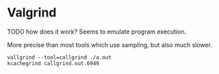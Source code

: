 # Valgrind

TODO how does it work? Seems to emulate program execution.

More precise than most tools which use sampling, but also much slower.

    vallgrind --tool=callgrind ./a.out
    kcachegrind callgrind.out.6949
